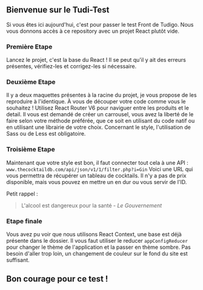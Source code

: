 ## Bienvenue sur le Tudi-Test
Si vous êtes ici aujourd'hui, c'est pour passer le test Front de Tudigo. Nous vous donnons accès à ce repository avec un projet React plutôt vide.

### Première Etape
Lancez le projet, c'est la base du React ! Il se peut qu'il y ait des erreurs présentes, vérifiez-les et corrigez-les si nécessaire.

### Deuxième Etape
Il y a deux maquettes présentes à la racine du projet, je vous propose de les reproduire à l'identique. À vous de découper votre code comme vous le souhaitez !
Utilisez React Router V6 pour naviguer entre les produits et le detail.
Il vous est demandé de créer un carrousel, vous avez la liberté de le faire selon votre méthode préférée, que ce soit en utilisant du code natif ou en utilisant une librairie de votre choix.
Concernant le style, l'utilisation de Sass ou de Less est obligatoire.

### Troisième Etape
Maintenant que votre style est bon, il faut connecter tout cela à une API : `www.thecocktaildb.com/api/json/v1/1/filter.php?i=Gin`
Voici une URL qui vous permettra de récupérer un tableau de cocktails. Il n'y a pas de prix disponible, mais vous pouvez en mettre un en dur ou vous servir de l'ID.

Petit rappel :

> L'alcool est dangereux pour la santé - *Le Gouvernement*

### Etape finale
Vous avez pu voir que nous utilisons React Context, une base est déjà présente dans le dossier. Il vous faut utiliser le reducer `appConfigReducer` pour changer le thème de l'application et la passer en thème sombre. Pas besoin d'aller trop loin, un changement de couleur sur le fond du site est suffisant.


## Bon courage pour ce test !